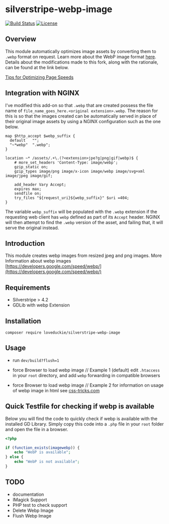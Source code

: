 # silverstripe-webp-image

[![Build Status](https://travis-ci.org/loveduckie/silverstripe-webp-image.svg?branch=master)](https://travis-ci.org/loveduckie/silverstripe-webp-image)
[![License](https://poser.pugx.org/loveduckie/silverstripe-webp-image/license)](https://packagist.org/packages/loveduckie/silverstripe-webp-image)

## Overview

This module automatically optimizes image assets by converting them to `.webp` format on request. Learn more about the WebP image format [here](https://developers.google.com/speed/webp). Details about the modifications made to this fork, along with the rationale, can be found at the link below.

[Tips for Optimizing Page Speeds](https://lucshelton.com/blog/tips-for-optimizing-page-speeds/)

## Integration with NGINX

I've modified this add-on so that `.webp` that are created possess the file name of `file_name_goes_here.<original extension>.webp`. The reason for this is so that the images created can be automatically served in place of their original image assets by using a NGINX configuration such as the one below.

```nginx
map $http_accept $webp_suffix {
  default   "";
  "~*webp"  ".webp";
}

location ~* /assets/.+\.(?<extension>jpe?g|png|gif|webp)$ {
    # more_set_headers 'Content-Type: image/webp';
    gzip_static on;
    gzip_types image/png image/x-icon image/webp image/svg+xml image/jpeg image/gif;

    add_header Vary Accept;
    expires max;
    sendfile on;
    try_files "${request_uri}${webp_suffix}" $uri =404;
}
```

The variable `webp_suffix` will be populated with the `.webp` extension if the requesting web client has `webp` defined as part of its `Accept` header. NGINX will then attempt to find the `.webp` version of the asset, and failing that, it will serve the original instead.

## Introduction

This module creates webp images from resized jpeg and png images. More Information about webp images [https://developers.google.com/speed/webp/](https://developers.google.com/speed/webp/)

## Requirements

- Silverstripe > 4.2
- GDLib with webp Extension

## Installation

```shell
composer require loveduckie/silverstripe-webp-image
```

## Usage

- run `dev/build?flush=1`

- force Browser to load webp image // Example 1 (default)
edit `.htaccess` in your `root` directory, and add `webp` forwarding in compatible browsers

- force Browser to load webp image // Example 2
for information on usage of webp image in html see [css-tricks.com](https://css-tricks.com/using-webp-images/)

## Quick Testfile for checking if webp is available

Below you will find the code to quickly check if webp is available with the installed GD Library. Simply copy this code into a `.php` file in your `root` folder and open the file in a browser.

```php
<?php

if (function_exists(imagewebp)) {
    echo "WebP is available";
} else {
    echo "WebP is not available";
}
```

## TODO

- documentation
- IMagick Support
- PHP test to check support
- Delete Webp Image
- Flush Webp Image
